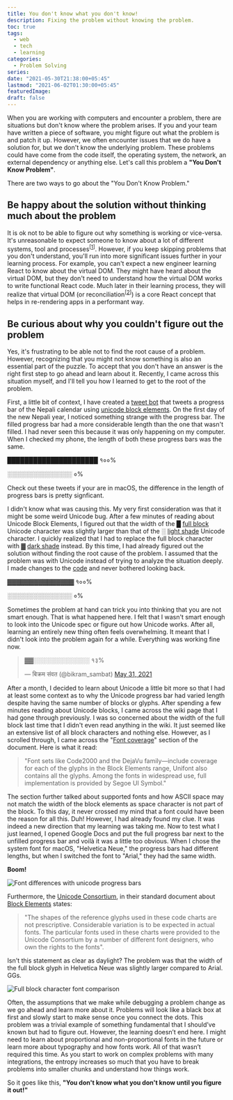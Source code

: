 ```yaml
---
title: You don't know what you don't know!
description: Fixing the problem without knowing the problem.
toc: true
tags:
  - web
  - tech
  - learning
categories:
  - Problem Solving
series:
date: "2021-05-30T21:38:00+05:45"
lastmod: "2021-06-02T01:30:00+05:45"
featuredImage:
draft: false
---
```


When you are working with computers and encounter a problem, there are situations but don't know where the problem arises. If you and your team have written a piece of software, you might figure out what the problem is and patch it up. However, we often encounter issues that we do have a solution for, but we don't know the underlying problem. These problems could have come from the code itself, the operating system, the network, an external dependency or anything else. Let's call this problem a __"You Don't Know Problem"__.

There are two ways to go about the "You Don't Know Problem."

## Be happy about the solution without thinking much about the problem

It is ok not to be able to figure out why something is working or vice-versa. It's unreasonable to expect someone to know about a lot of different systems, tool and processes<sup>[[1](https://jvns.ca/blog/learn-how-things-work/#you-can-use-something-without-understanding-how-it-works-and-that-can-be-ok)]</sup>. However, if you keep skipping problems that you don't understand, you'll run into more significant issues further in your learning process. For example, you can't expect a new engineer learning React to know about the virtual DOM. They might have heard about the virtual DOM, but they don't need to understand how the virtual DOM works to write functional React code. Much later in their learning process, they will realize that virtual DOM (or reconciliation<sup>[[2](https://github.com/acdlite/react-fiber-architecture#reconciliation-versus-rendering)]</sup>) is a core React concept that helps in re-rendering apps in a performant way.

## Be curious about why you couldn't figure out the problem

Yes, it's frustrating to be able not to find the root cause of a problem. However, recognizing that you might not know something is also an essential part of the puzzle. To accept that you don't have an answer is the right first step to go ahead and learn about it. Recently, I came across this situation myself, and I'll tell you how I learned to get to the root of the problem.

First, a little bit of context, I have created a [tweet bot](https://twitter.com/bikram_sambat) that tweets a progress bar of the Nepali calendar using [unicode block elements](https://en.wikipedia.org/wiki/Block_Elements). On the first day of the new Nepali year, I noticed something strange with the progress bar. The filled progress bar had a more considerable length than the one that wasn't filled. I had never seen this because it was only happening on my computer. When I checked my phone, the length of both these progress bars was the same.

█████████████████████ १००%

░░░░░░░░░░░░░░░ ०%

Check out these tweets if your are in macOS, the difference in the length of progress bars is pretty signficant.

I didn't know what was causing this. My very first consideration was that it might be some weird Unicode bug. After a few minutes of reading about Unicode Block Elements, I figured out that the width of the █ [full block](https://www.compart.com/en/unicode/U+2588) Unicode character was slightly larger than that of the ░ [light shade](https://www.compart.com/en/unicode/U+2591) Unicode character. I quickly realized that I had to replace the full block character with ▓ [dark shade](https://www.compart.com/en/unicode/U+2593) instead. By this time, I had already figured out the solution without finding the root cause of the problem. I assumed that the problem was with Unicode instead of trying to analyze the situation deeply. I made changes to the [code](https://github.com/mesaugat/bikram-sambat-progress/commit/7bd7490acba4728732e0bde43e13ead9cbca145a) and never bothered looking back.

▓▓▓▓▓▓▓▓▓▓▓▓▓▓▓ १००%

░░░░░░░░░░░░░░░ ०%

Sometimes the problem at hand can trick you into thinking that you are not smart enough. That is what happened here. I felt that I wasn't smart enough to look into the Unicode spec or figure out how Unicode works. After all, learning an entirely new thing often feels overwhelming. It meant that I didn't look into the problem again for a while. Everything was working fine now.

<blockquote class="twitter-tweet"><p lang="und" dir="ltr">▓▓░░░░░░░░░░░░░ १३%</p>&mdash; बिक्रम संवत (@bikram_sambat) <a href="https://twitter.com/bikram_sambat/status/1399229903933947905?ref_src=twsrc%5Etfw">May 31, 2021</a></blockquote> <script async src="https://platform.twitter.com/widgets.js" charset="utf-8"></script>

After a month, I decided to learn about Unicode a little bit more so that I had at least some context as to why the Unicode progress bar had varied length despite having the same number of blocks or glyphs. After spending a few minutes reading about Unicode blocks, I came across the wiki page that I had gone through previously. I was so concerned about the width of the full block last time that I didn't even read anything in the wiki. It just seemed like an extensive list of all block characters and nothing else. However, as I scrolled through, I came across the "[Font coverage](https://en.wikipedia.org/wiki/Block_Elements#Font_coverage)" section of the document. Here is what it read:

> "Font sets like Code2000 and the DejaVu family—include coverage for each of the glyphs in the Block Elements range, Unifont also contains all the glyphs. Among the fonts in widespread use, full implementation is provided by Segoe UI Symbol."

The section further talked about supported fonts and how ASCII space may not match the width of the block elements as space character is not part of the block. To this day, it never crossed my mind that a font could have been the reason for all this. Duh! However, I had already found my clue. It was indeed a new direction that my learning was taking me. Now to test what I just learned, I opened Google Docs and put the full progress bar next to the unfilled progress bar and voilà it was a little too obvious. When I chose the system font for macOS, "Helvetica Neue," the progress bars had different lengths, but when I switched the font to "Arial," they had the same width.

__Boom!__

<!-- TODO: Add support for figcaption -->
![Font differences with unicode progress bars](/gifs/what-the-font.gif "Font differences with unicode progress bars")

Furthermore, the [Unicode Consortium](https://unicode.org), in their standard document about [Block Elements](https://unicode.org/charts/PDF/U2580.pdf) states:

> "The shapes of the reference glyphs used in these code charts are not prescriptive. Considerable variation is to be expected in actual fonts. The particular fonts used in these charts were provided to the Unicode Consortium by a number of different font designers, who own the rights to the fonts".

Isn't this statement as clear as daylight? The problem was that the width of the full block glyph in Helvetica Neue was slightly larger compared to Arial. GGs.

![Full block character font comparison](/gifs/full-block-character-comparison.gif "Full block character font comparison")

Often, the assumptions that we make while debugging a problem change as we go ahead and learn more about it. Problems will look like a black box at first and slowly start to make sense once you connect the dots. This problem was a trivial example of something fundamental that I should’ve known but had to figure out. However, the learning doesn’t end here. I might need to learn about proportional and non-proportional fonts in the future or learn more about typography and how fonts work. All of that wasn’t required this time. As you start to work on complex problems with many integrations, the entropy increases so much that you have to break problems into smaller chunks and understand how things work.

So it goes like this, __"You don't know what you don't know until you figure it out!"__
